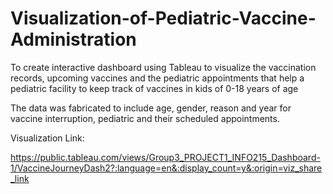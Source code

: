 # Visualization-of-Pediatric-Vaccine-Administration

To create interactive dashboard using Tableau to visualize the vaccination records, upcoming vaccines and 
the pediatric appointments that help a pediatric facility to keep track of vaccines in kids of 0-18 years of age 

The data was fabricated to include age, gender, reason and year for vaccine interruption, pediatric and their scheduled appointments.

Visualization Link:

https://public.tableau.com/views/Group3_PROJECT1_INFO215_Dashboard-1/VaccineJourneyDash2?:language=en&:display_count=y&:origin=viz_share_link
